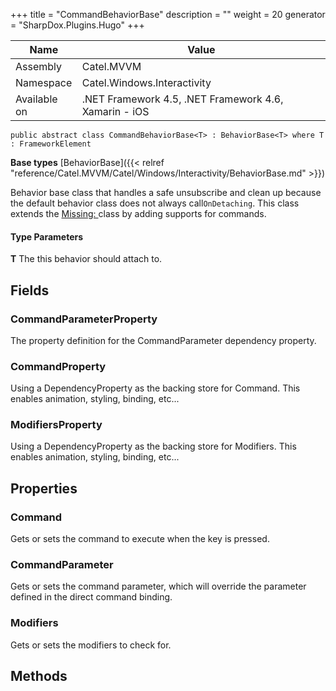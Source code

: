 

+++
title = "CommandBehaviorBase" 
description = ""
weight = 20
generator = "SharpDox.Plugins.Hugo"
+++

Name|Value
---|---
Assembly|Catel.MVVM
Namespace|Catel.Windows.Interactivity
Available on|.NET Framework 4.5, .NET Framework 4.6, Xamarin - iOS

```
public abstract class CommandBehaviorBase<T> : BehaviorBase<T> where T : FrameworkElement 
```

**Base types**
[BehaviorBase]({{< relref "reference/Catel.MVVM/Catel/Windows/Interactivity/BehaviorBase.md" >}})

Behavior base class that handles a safe unsubscribe and clean up because the default behavior class does not always call`OnDetaching`. This class extends the [Missing: <see cref="T:Catel.Windows.Interactivity.BehaviorBase`1" />](#) class by adding supports for commands.

#### Type Parameters

**T**
The this behavior should attach to.

## Fields

### CommandParameterProperty

The property definition for the CommandParameter dependency property.

### CommandProperty

Using a DependencyProperty as the backing store for Command. This enables animation, styling, binding, etc...

### ModifiersProperty

Using a DependencyProperty as the backing store for Modifiers. This enables animation, styling, binding, etc...

## Properties

### Command

Gets or sets the command to execute when the key is pressed.

### CommandParameter

Gets or sets the command parameter, which will override the parameter defined in the direct command binding.

### Modifiers

Gets or sets the modifiers to check for.

## Methods

